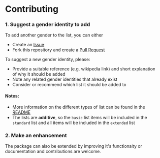 # Contributing

### 1. Suggest a gender identity to add

To add another gender to the list, you can either

- Create an [Issue](https://github.com/aimee-gm/gender-options/issues/new)
- Fork this repository and create a [Pull Request](https://github.com/aimee-gm/gender-options/compare)

To suggest a new gender identity, please:

- Provide a suitable reference (e.g. wikipedia link) and short explanation of why it should be added
- Note any related gender identities that already exist
- Consider or recommend which list it should be added to

#### Notes:

- More information on the different types of list can be found in the [README](./README.md)
- The lists are **additive**, so the `basic` list items will be included in the `standard` list and all items will be included in the `extended` list

### 2. Make an enhancement

The package can also be extended by improving it's functionaity or documentation and contributions are welcome.
